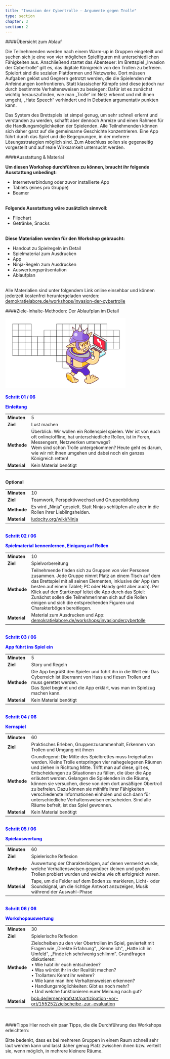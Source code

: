 ```yaml
---
title: "Invasion der Cybertrolle – Argumente gegen Trolle"
type: section
chapter: 3
section: 2
---
```


####Übersicht zum Ablauf

Die Teilnehmenden werden nach einem Warm-up in Gruppen eingeteilt
und suchen sich je eine von vier möglichen Spielfiguren mit
unterschiedlichen Fähigkeiten aus. Anschließend startet das Abenteuer:
Im Brettspiel „Invasion der Cybertrolle“ gilt es, das digitale
Königreich von den Trollen zu befreien. Spielort sind die sozialen
Plattformen und Netzwerke. Dort müssen Aufgaben gelöst und
Gegnern getrotzt werden, die die Spielenden mit Anfeindungen
konfrontieren. Statt klassischer Kämpfe sind diese jedoch nur
durch bestimmte Verhaltensweisen zu besiegen: Dafür ist es zunächst
wichtig herauszufinden, wie man „Trolle“ im Netz erkennt
und mit ihnen umgeht, „Hate Speech“ verhindert und in Debatten
argumentativ punkten kann.

Das System des Brettspiels ist simpel genug, um sehr schnell
erlernt und verstanden zu werden, schafft aber dennoch Anreize
und einen Rahmen für die Handlungsmöglichkeiten der Spielenden.
Alle Teilnehmenden können sich daher ganz auf die
gemeinsame Geschichte konzentrieren. Eine App führt durch
das Spiel und die Begegnungen, in der mehrere Lösungsstrategien
möglich sind. Zum Abschluss sollen sie gegenseitig vorgestellt
und auf reale Wirksamkeit untersucht werden.

####Ausstattung & Material

<b>Um diesen Workshop durchführen zu können, braucht ihr
folgende Ausstattung unbedingt:</b>

* Internetverbindung oder zuvor installierte App
* Tablets (eines pro Gruppe)
* Beamer
<br><br>

<b>Folgende Ausstattung wäre zusätzlich sinnvoll:</b>

* Flipchart
* Getränke, Snacks
<br><br>

<b>Diese Materialien werden für den Workshop gebraucht:</b>

* Handout zu Spielregeln im Detail
* Spielmaterial zum Ausdrucken
* App
* Ninja-Regeln zum Ausdrucken
* Auswertungspräsentation
* Ablaufplan
<br><br>

Alle Materialien sind unter folgendem Link online einsehbar und können jederzeit
kostenfrei heruntergeladen werden: <a href="https://demokratielabore.de/workshops/invasion-der-cybertrolle">demokratielabore.de/workshops/invasion-der-cybertrolle</a>


####Ziele-Inhalte-Methoden: Der Ablaufplan im Detail
<div style="margin-right: 0px;  margin-left: 0px; margin-bottom: 20px">
  <img src="/images/cybertrolle-2.png"  style="display: block; max-width:380px; "/>
</div>

<div style="color:#0000ff; font-weight: bold;">Schritt 01 / 06</div>
<p style="color:#0000ff; font-weight: bold;">Einleitung</p>
<table>
	<tbody>
		<td style="font-weight: bold;">Minuten</td>
		<td>5</td>
		</tr>
		<tr>
		<td style="font-weight: bold;">Ziel</td>
		<td>Lust machen</td>
		</tr>
		<tr>
		<td style="font-weight: bold;">Methode</td>
		<td>Überblick: Wir wollen ein Rollenspiel spielen. Wer ist von euch oft
			online/offline, hat unterschiedliche Rollen, ist in Foren, Messengern,
			Netzwerken unterwegs? <br>
			Wem sind schon Trolle untergekommen? Heute geht es darum,
			wie wir mit ihnen umgehen und dabei noch ein ganzes Königreich
			retten!
		</td>
		</tr>
		<tr>
		<td style="font-weight: bold;">Material</td>
		<td>Kein Material benötigt</td>
		</tr>
	</tbody>
</table>
<br>
<div style="font-weight: bold;">Optional</div>
<table>
	<tbody>
		<td style="font-weight: bold;">Minuten</td>
		<td>10</td>
		</tr>
		<tr>
		<td style="font-weight: bold;">Ziel</td>
		<td>Teamwork, Perspektivwechsel und Gruppenbildung</td>
		</tr>
		<tr>
		<td style="font-weight: bold;">Methode</td>
		<td>Es wird „Ninja“ gespielt. Statt Ninjas schlüpfen alle aber in die
			Rollen ihrer Lieblingshelden.
		</td>
		</tr>
		<tr>
		<td style="font-weight: bold;">Material</td>
		<td><a href="http://ludocity.org/wiki/Ninja">ludocity.org/wiki/Ninja</a></td>
		</tr>
	</tbody>
</table>
<br>
<div style="color:#0000ff; font-weight: bold;">Schritt 02 / 06</div>
<p style="color:#0000ff; font-weight: bold;">Spielmaterial kennenlernen, Einigung auf Rollen</p>
<table>
	<tbody>
		<td style="font-weight: bold;">Minuten</td>
		<td>10</td>
		</tr>
		<tr>
		<td style="font-weight: bold;">Ziel</td>
		<td>Spielvorbereitung</td>
		</tr>
		<tr>
		<td style="font-weight: bold;">Methode</td>
		<td>Teilnehmende finden sich zu Gruppen von vier Personen zusammen.
Jede Gruppe nimmt Platz an einem Tisch auf dem
das Brettspiel mit all seinen Elementen, inklusive der App (am
besten auf einem Tablet; PC oder Handy geht aber auch). Per
Klick auf den Startknopf leitet die App durch das Spiel:
Zunächst sollen die TeilnehmerInnen sich auf die Rollen einigen
und sich die entsprechenden Figuren und Charakterbögen
bereitlegen.
		</td>
		</tr>
		<tr>
		<td style="font-weight: bold;">Material</td>
		<td>Material zum Ausdrucken und App: <a href="https://demokratielabore.de/workshops/invasiondercybertolle">demokratielabore.de/workshops/invasiondercybertolle</a>
		</td>
		</tr>
	</tbody>
</table>
<br>
<div style="color:#0000ff; font-weight: bold;">Schritt 03 / 06</div>
<p style="color:#0000ff; font-weight: bold;">App führt ins Spiel ein</p>
<table>
	<tbody>
		<td style="font-weight: bold;">Minuten</td>
		<td>5</td>
		</tr>
		<tr>
		<td style="font-weight: bold;">Ziel</td>
		<td>Story und Regeln</td>
		</tr>
		<tr>
		<td style="font-weight: bold;">Methode</td>
		<td>Die App begrüßt den Spieler und führt ihn in die Welt ein: Das Cyberreich
ist überrannt von Hass und fiesen Trollen und muss gerettet
werden.<br>
Das Spiel beginnt und die App erklärt, was man im Spielzug machen
kann.
		</td>
		</tr>
		<tr>
		<td style="font-weight: bold;">Material</td>
		<td>Kein Material benötigt</td>
		</tr>
	</tbody>
</table>
<br>
<div style="color:#0000ff; font-weight: bold;">Schritt 04 / 06</div>
<p style="color:#0000ff; font-weight: bold;">Kernspiel</p>
<table>
	<tbody>
		<td style="font-weight: bold;">Minuten</td>
		<td>60</td>
		</tr>
		<tr>
		<td style="font-weight: bold;">Ziel</td>
		<td>Praktisches Erleben, Gruppenzusammenhalt, Erkennen von Trollen
und Umgang mit ihnen</td>
		</tr>
		<tr>
		<td style="font-weight: bold;">Methode</td>
		<td>Grundlegend: Die Mitte des Spielbrettes muss freigehalten werden.
Kleine Trolle entspringen vier nahegelegenen Räumen und ziehen
in Richtung Mitte. Trifft man auf diese, gilt es, Entscheidungen zu
Situationen zu fällen, die über die App erläutert werden. Gelangen
die Spielenden in die Räume, können sie versuchen, diese von dem
dort ansäßigen Obertroll zu befreien. Dazu können sie mithilfe
ihrer Fähigkeiten verschiedenste Informationen einholen und sich
dann für unterschiedliche Verhaltensweisen entscheiden. Sind alle
Räume befreit, ist das Spiel gewonnen.
		</td>
		</tr>
		<tr>
		<td style="font-weight: bold;">Material</td>
		<td>Kein Material benötigt</td>
		</tr>
	</tbody>
</table>
<br>
<div style="color:#0000ff; font-weight: bold;">Schritt 05 / 06</div>
<p style="color:#0000ff; font-weight: bold;">Spielauswertung</p>
<table>
	<tbody>
		<td style="font-weight: bold;">Minuten</td>
		<td>60</td>
		</tr>
		<tr>
		<td style="font-weight: bold;">Ziel</td>
		<td>Spielerische Reflexion</td>
		</tr>
		<tr>
		<td style="font-weight: bold;">Methode</td>
		<td>Auswertung der Charakterbögen, auf denen vermerkt wurde,
welche Verhaltensweisen gegenüber kleinen und großen Trollen
probiert wurden und welche wie oft erfolgreich waren.
		</td>
		</tr>
		<tr>
		<td style="font-weight: bold;">Material</td>
		<td>Tape, um die Felder auf dem Boden zu markieren, Licht- oder
Soundsignal, um die richtige Antwort anzuzeigen, Musik während
der Auswahl-Phase</td>
		</tr>
	</tbody>
</table>
<br>
<div style="color:#0000ff; font-weight: bold;">Schritt 06 / 06</div>
<p style="color:#0000ff; font-weight: bold;">Workshopauswertung</p>
<table>
	<tbody>
		<td style="font-weight: bold;">Minuten</td>
		<td>30</td>
		</tr>
		<tr>
		<td style="font-weight: bold;">Ziel</td>
		<td>Spielerische Reflexion</td>
		</tr>
		<tr>
		<td style="font-weight: bold;">Methode</td>
		<td>Zielscheiben zu den vier Obertrollen im Spiel, geviertelt mit Fragen
wie „Direkte Erfahrung“, „Kenne ich“, „Hatte ich im Umfeld“, „Finde
ich sehr/wenig schlimm“.
Grundfragen diskutieren:<br>
• Wie habt ihr euch entschieden?<br>
• Was würdet ihr in der Realität machen?<br>
• Trollarten: Kennt ihr weitere?<br>
• Wie kann man ihre Verhaltensweisen erkennen?<br>
• Handlungsmöglichkeiten: Gibt es noch mehr?<br>
• Und welche funktionieren eurer Meinung nach gut?
		</td>
		</tr>
		<tr>
		<td style="font-weight: bold;">Material</td>
		<td><a href="https://bpb.de/lernen/grafstat/partizipation-vor-ort/155252/zielscheibe-zur-evaluation">bpb.de/lernen/grafstat/partizipation-vor-ort/155252/zielscheibe-zur-evaluation</a></td>
		</tr>
	</tbody>
</table>
<br>

####Tipps
Hier noch ein paar Tipps, die die Durchführung des
Workshops erleichtern:

Bitte bedenkt, dass es bei mehreren Gruppen in einem Raum
schnell sehr laut werden kann und lasst daher genug Platz
zwischen ihnen bzw. verteilt sie, wenn möglich, in mehrere kleinere
Räume.
